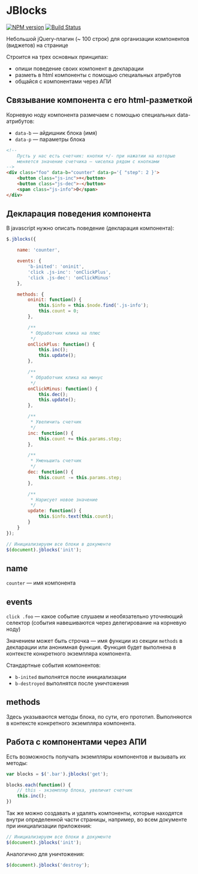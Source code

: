 # JBlocks

[![NPM version](https://badge.fury.io/js/jblocks.png)](http://badge.fury.io/js/jblocks)
[![Build Status](https://travis-ci.org/vitkarpov/jblocks.png?branch=master)](https://travis-ci.org/vitkarpov/jblocks)

Небольшой jQuery-плагин (~ 100 строк) для организации компонентов (виджетов) на странице

Строится на трех основных принципах:

- опиши поведение своих компонент в декларации
- разметь в html компоненты с помощью специальных атрибутов
- общайся с компонентами через АПИ

## Связывание компонента с его html-разметкой

Корневую ноду компонента размечаем с помощью специальных data-атрибутов:

- `data-b` — айдишник блока (имя)
- `data-p` — параметры блока

```html
<!--
    Пусть у нас есть счетчик: кнопки +/- при нажатии на которые
    меняется значение счетчика — чиселка рядом с кнопками
-->
<div class="foo" data-b="сounter" data-p='{ "step": 2 }'>
    <button class="js-inc">+</button>
    <button class="js-dec">-</button>
    <span class="js-info">0</span>
</div>
```

## Декларация поведения компонента

В javascript нужно описать поведение (декларация компонента):

```js
$.jblocks({

    name: 'counter',

    events: {
        'b-inited': 'oninit',
        'click .js-inc': 'onClickPlus',
        'click .js-dec': 'onClickMinus'
    },

    methods: {
        oninit: function() {
            this.$info = this.$node.find('.js-info');
            this.count = 0;
        },

        /**
         * Обработчик клика на плюс
         */
        onClickPlus: function() {
            this.inc();
            this.update();
        },

        /**
         * Обработчик клика на минус
         */
        onClickMinus: function() {
            this.dec();
            this.update();
        },

        /**
         * Увеличить счетчик
         */
        inc: function() {
            this.count += this.params.step;
        },

        /**
         * Уменьшить счетчик
         */
        dec: function() {
            this.count -= this.params.step;
        },

        /**
         * Нарисует новое значение
         */
        update: function() {
            this.$info.text(this.count);
        }
    }
});

// Инициализируем все блоки в документе
$(document).jblocks('init');
```

## name

`counter` — имя компонента

## events

`click .foo` — какое событие слушаем и необязательно уточняющий селектор (события навешиваются через делегирование на корневую ноду)

Значением может быть строчка — имя функции из секции `methods` в декларации или анонимная функция. Функция будет выполнена в контексте конкретного экземпляра компонента.

Стандартные события компонентов:

- `b-inited` выполнятся после инициализации
- `b-destroyed` выполнятся после уничтожения

## methods

Здесь указываются методы блока, по сути, его прототип. Выполняются в контексте конкретного экземпляра компонента.

## Работа с компонентами через АПИ

Есть возможность получать экземпляры компонентов и вызывать их методы:

```js
var blocks = $('.bar').jblocks('get');

blocks.each(function() {
    // this - экземпляр блока, увеличит счетчик
    this.inc();
})
```

Так же можно создавать и удалять компоненты, которые находятся внутри определенной части страницы, например, во всем документе при инициализации приложения:

```js
// Инициализируем все блоки в документе
$(document).jblocks('init');
```

Аналогично для уничтожения:

```js
$(document).jblocks('destroy');
```
